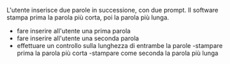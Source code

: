 L'utente inserisce due parole in successione, con due prompt.
Il software stampa prima la parola più corta, poi la parola più lunga.

- fare inserire all'utente una prima parola
- fare inserire all'utente una seconda parola
- effettuare un controllo sulla lunghezza di entrambe la parole
    -stampare prima la parola più corta
    -stampare come seconda la parola più lunga
